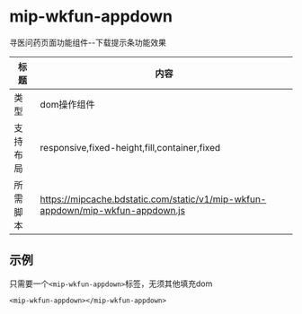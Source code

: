 # mip-wkfun-appdown

寻医问药页面功能组件--下载提示条功能效果

标题|内容
----|----
类型|dom操作组件
支持布局|responsive,fixed-height,fill,container,fixed
所需脚本|https://mipcache.bdstatic.com/static/v1/mip-wkfun-appdown/mip-wkfun-appdown.js

## 示例

只需要一个`<mip-wkfun-appdown>`标签，无须其他填充dom

```
<mip-wkfun-appdown></mip-wkfun-appdown>
```
